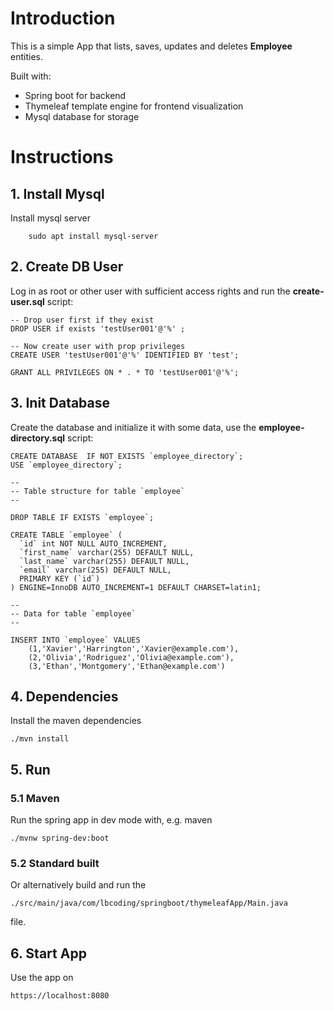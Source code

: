 # Introduction
This is a simple App that lists, saves, updates and deletes **Employee** entities. 

Built with:
- Spring boot for backend 
- Thymeleaf template engine for frontend visualization
- Mysql database for storage

# Instructions
## 1. Install Mysql
Install mysql server
```shell
    sudo apt install mysql-server
```

## 2. Create DB User
Log in as root or other user with sufficient access rights and run the **create-user.sql** script:
```roomsql
-- Drop user first if they exist
DROP USER if exists 'testUser001'@'%' ;

-- Now create user with prop privileges
CREATE USER 'testUser001'@'%' IDENTIFIED BY 'test';

GRANT ALL PRIVILEGES ON * . * TO 'testUser001'@'%';
```

## 3. Init Database
Create the database and initialize it with some data, use the **employee-directory.sql** script:
```roomsql
CREATE DATABASE  IF NOT EXISTS `employee_directory`;
USE `employee_directory`;

--
-- Table structure for table `employee`
--

DROP TABLE IF EXISTS `employee`;

CREATE TABLE `employee` (
  `id` int NOT NULL AUTO_INCREMENT,
  `first_name` varchar(255) DEFAULT NULL,
  `last_name` varchar(255) DEFAULT NULL,
  `email` varchar(255) DEFAULT NULL,
  PRIMARY KEY (`id`)
) ENGINE=InnoDB AUTO_INCREMENT=1 DEFAULT CHARSET=latin1;

--
-- Data for table `employee`
--

INSERT INTO `employee` VALUES 
    (1,'Xavier','Harrington','Xavier@example.com'),
    (2,'Olivia','Rodriguez','Olivia@example.com'),
    (3,'Ethan','Montgomery','Ethan@example.com')
```

## 4. Dependencies
Install the maven dependencies
```shell
./mvn install
```
## 5. Run
### 5.1 Maven
Run the spring app in dev mode with, e.g. maven
```shell
./mvnw spring-dev:boot
```
### 5.2 Standard built
Or alternatively build and run the 
```shell
./src/main/java/com/lbcoding/springboot/thymeleafApp/Main.java
```
file.

## 6. Start App
Use the app on
```text
https://localhost:8080
```